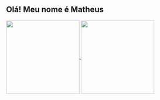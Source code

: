 ## Olá! Meu nome é Matheus

<a href="https://github.com/cod-rebel-rider/github-readme-stats">
  <img height=200 align="center" src="https://github-readme-stats.vercel.app/api?username=cod-rebel-rider&theme=synthwave" />
</a>
<a href="https://github.com/anuraghazra/convoychat">
  <img height=200 align="center" src="https://github-readme-stats.vercel.app/api/top-langs?username=cod-rebel-rider&layout=compact&langs_count=8&card_width=320&theme=synthwave" />
</a>
